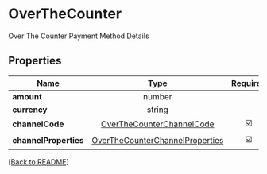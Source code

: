 # OverTheCounter

Over The Counter Payment Method Details

## Properties

| Name | Type | Required | Description | Examples |
|------------|:-------------:|:-------------:|-------------|:-------------:|
| **amount** |number |  |  | | |
| **currency** |string |  |  | | |
| **channelCode** |[OverTheCounterChannelCode](OverTheCounterChannelCode.md) | ☑️ |  | | |
| **channelProperties** |[OverTheCounterChannelProperties](OverTheCounterChannelProperties.md) | ☑️ |  | | |



[[Back to README]](../../README.md)